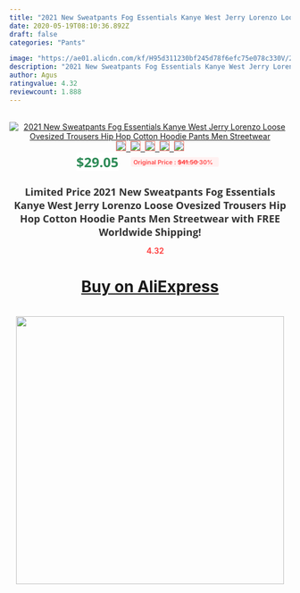 ```yaml
---
title: "2021 New Sweatpants Fog Essentials Kanye West Jerry Lorenzo Loose Ovesized Trousers Hip Hop Cotton Hoodie Pants Men Streetwear"
date: 2020-05-19T08:10:36.892Z
draft: false
categories: "Pants"

image: "https://ae01.alicdn.com/kf/H95d311230bf245d78f6efc75e078c330V/2021-New-Sweatpants-Fog-Essentials-Kanye-West-Jerry-Lorenzo-Loose-Ovesized-Trousers-Hip-Hop-Cotton-Hoodie.jpg"
description: "2021 New Sweatpants Fog Essentials Kanye West Jerry Lorenzo Loose Ovesized Trousers Hip Hop Cotton Hoodie Pants Men Streetwear"
author: Agus
ratingvalue: 4.32
reviewcount: 1.888
---
```

<br>
<div style="text-align: center;">
<a href="https://s.click.aliexpress.com/e/_A2gZFX" target="_blank" rel="nofollow noopener noreferrer"><img alt="2021 New Sweatpants Fog Essentials Kanye West Jerry Lorenzo Loose Ovesized Trousers Hip Hop Cotton Hoodie Pants Men Streetwear" class="magnifier-image" src="https://ae01.alicdn.com/kf/H95d311230bf245d78f6efc75e078c330V/2021-New-Sweatpants-Fog-Essentials-Kanye-West-Jerry-Lorenzo-Loose-Ovesized-Trousers-Hip-Hop-Cotton-Hoodie.jpg_640x640.jpg">
<br>
<img style="border:1px solid salmon" src="https://ae01.alicdn.com/kf/H95d311230bf245d78f6efc75e078c330V/2021-New-Sweatpants-Fog-Essentials-Kanye-West-Jerry-Lorenzo-Loose-Ovesized-Trousers-Hip-Hop-Cotton-Hoodie.jpg_120x120.jpg">&nbsp;&nbsp;<img style="border:1px solid salmon" src="https://ae01.alicdn.com/kf/H2661f9f360494b10b69467f6ef2cf5124/2021-New-Sweatpants-Fog-Essentials-Kanye-West-Jerry-Lorenzo-Loose-Ovesized-Trousers-Hip-Hop-Cotton-Hoodie.jpg_120x120.jpg">&nbsp;&nbsp;<img style="border:1px solid salmon" src="https://ae01.alicdn.com/kf/Ha6023a38db9d4d9db46c944e7e3309c1j/2021-New-Sweatpants-Fog-Essentials-Kanye-West-Jerry-Lorenzo-Loose-Ovesized-Trousers-Hip-Hop-Cotton-Hoodie.jpg_120x120.jpg">&nbsp;&nbsp;<img style="border:1px solid salmon" src="https://ae01.alicdn.com/kf/H118ef915a620405499e9c9af971f1dd30/2021-New-Sweatpants-Fog-Essentials-Kanye-West-Jerry-Lorenzo-Loose-Ovesized-Trousers-Hip-Hop-Cotton-Hoodie.jpg_120x120.jpg">&nbsp;&nbsp;<img style="border:1px solid salmon" src="https://ae01.alicdn.com/kf/H6ecd43adbe4743e5827fd75265286037Z/2021-New-Sweatpants-Fog-Essentials-Kanye-West-Jerry-Lorenzo-Loose-Ovesized-Trousers-Hip-Hop-Cotton-Hoodie.jpg_120x120.jpg"></a></div><br0>
<div style="text-align: center;"><span style="background-color: white; border: 0px; box-sizing: border-box; color: seagreen; display: inline-block; font-family: &quot;open sans&quot; , &quot;arial&quot; , &quot;helvetica&quot; , sans-serif , &quot;heiti&quot;; font-size: 24px; font-stretch: inherit; font-weight: 700; line-height: inherit; margin: 0px 10px 0px 0px; padding: 0px; vertical-align: middle;">$29.05 </span>
<span style="background: rgb(255 , 241 , 241); border-radius: 3px; border: 0px; box-sizing: border-box; color: #ff4747; display: inline-block; font-family: inherit; font-size: 12px; font-stretch: inherit; font-style: inherit; font-variant: inherit; font-weight: 600; line-height: inherit; margin: 0px; padding: 2px 5px; transform: scale(0.9); vertical-align: middle;">Original Price : <b style="text-decoration: line-through;">$41.50 </b> 30%&nbsp;&nbsp;</span></div>
<h1 style="color: #333333; display: inline-block; font-family: &quot;open sans&quot; , &quot;arial&quot; , &quot;helvetica&quot; , sans-serif , &quot;heiti&quot;; font-size: 18px; font-stretch: inherit; font-weight: 700; text-align: center;">Limited Price 2021 New Sweatpants Fog Essentials Kanye West Jerry Lorenzo Loose Ovesized Trousers Hip Hop Cotton Hoodie Pants Men Streetwear with FREE Worldwide Shipping!</h1>
<div style="color: #ff4747; text-align: center;">
<img src="https://4.bp.blogspot.com/-M0ZcTcb-5uY/XleCXlxnR4I/AAAAAAAAAEc/OrjgMkXV1oMQFaCRZj5HQwOCBcu3w1FegCPcBGAYYCw/s1600/star.png" style="height: 15px;">&nbsp;<b>4.32</b></div>
<div class="button_cont" align="center"><a class="buynow_a" href="https://s.click.aliexpress.com/e/_A2gZFX" target="_blank" rel="nofollow noopener noreferrer"><H1>Buy on AliExpress</H1></a></div><br>
<div class="separator" style="clear: both; text-align: center;">
<img src="https://lh3.googleusercontent.com/-pTy5HemUv9M/XlePHvY0dAI/AAAAAAAAAE4/0nX5iRUoIWY8eMW9Dpxeirr157OZliDIgCLcBGAsYHQ/s1600/badge.gif" width="480">
</div>
